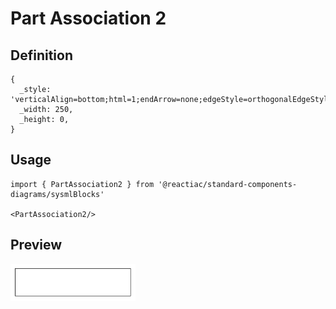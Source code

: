 # Part Association 2

## Definition

```
{
  _style: 'verticalAlign=bottom;html=1;endArrow=none;edgeStyle=orthogonalEdgeStyle;startFill=1;startSize=12;startArrow=diamondThin;',
  _width: 250,
  _height: 0,
}
```

## Usage

```
import { PartAssociation2 } from '@reactiac/standard-components-diagrams/sysmlBlocks'

<PartAssociation2/>
```

## Preview

<img src="./part-association-2.png" width="200"/>
